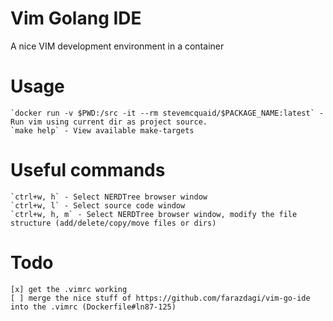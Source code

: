 # Vim Golang IDE

A nice VIM development environment in a container

# Usage
    `docker run -v $PWD:/src -it --rm stevemcquaid/$PACKAGE_NAME:latest` - Run vim using current dir as project source.
    `make help` - View available make-targets

# Useful commands
    `ctrl+w, h` - Select NERDTree browser window
    `ctrl+w, l` - Select source code window
    `ctrl+w, h, m` - Select NERDTree browser window, modify the file structure (add/delete/copy/move files or dirs)

# Todo
    [x] get the .vimrc working
    [ ] merge the nice stuff of https://github.com/farazdagi/vim-go-ide into the .vimrc (Dockerfile#ln87-125)



